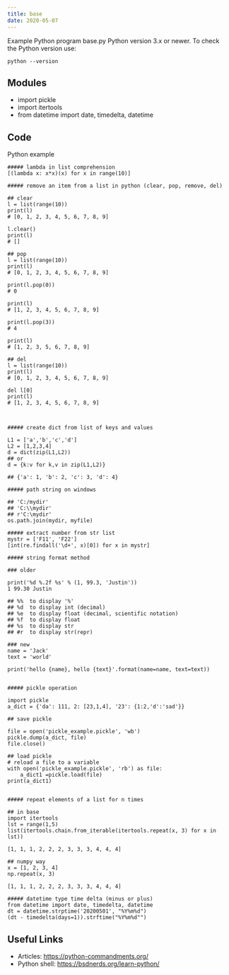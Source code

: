 ```yaml
---
title: base
date: 2020-05-07
---
```

Example Python program base.py
Python version 3.x or newer.
To check the Python version use:

    python --version

## Modules

* import pickle
* import itertools
* from datetime import date, timedelta, datetime

## Code

Python example

    ##### lambda in list comprehension
    [(lambda x: x*x)(x) for x in range(10)]
    
    ##### remove an item from a list in python (clear, pop, remove, del)
    
    ## clear
    l = list(range(10))
    print(l)
    # [0, 1, 2, 3, 4, 5, 6, 7, 8, 9]
    
    l.clear()
    print(l)
    # []
    
    ## pop
    l = list(range(10))
    print(l)
    # [0, 1, 2, 3, 4, 5, 6, 7, 8, 9]
    
    print(l.pop(0))
    # 0
    
    print(l)
    # [1, 2, 3, 4, 5, 6, 7, 8, 9]
    
    print(l.pop(3))
    # 4
    
    print(l)
    # [1, 2, 3, 5, 6, 7, 8, 9]
    
    ## del
    l = list(range(10))
    print(l)
    # [0, 1, 2, 3, 4, 5, 6, 7, 8, 9]
    
    del l[0]
    print(l)
    # [1, 2, 3, 4, 5, 6, 7, 8, 9]
    
    
    
    ##### create dict from list of keys and values
    
    L1 = ['a','b','c','d']
    L2 = [1,2,3,4]
    d = dict(zip(L1,L2))
    ## or
    d = {k:v for k,v in zip(L1,L2)}
    
    ## {'a': 1, 'b': 2, 'c': 3, 'd': 4}
    
    ##### path string on windows
    
    ## 'C:/mydir'
    ## 'C:\\mydir'
    ## r'C:\mydir'
    os.path.join(mydir, myfile)
    
    ##### extract number from str list
    mystr = ['F11', 'F22']
    [int(re.findall('\d+', x)[0]) for x in mystr]
    
    ##### string format method
    
    ### older
    
    print('%d %.2f %s' % (1, 99.3, 'Justin'))
    1 99.30 Justin
    
    ## %%  to display '%'
    ## %d  to display int (decimal)
    ## %e  to display float (decimal, scientific notation)
    ## %f  to display float 
    ## %s  to display str
    ## #r  to display str(repr)
    
    ### new
    name = 'Jack'
    text = 'world'
    
    print('hello {name}, hello {text}'.format(name=name, text=text))
    
    
    ##### pickle operation
    
    import pickle
    a_dict = {'da': 111, 2: [23,1,4], '23': {1:2,'d':'sad'}}
    
    ## save pickle
    
    file = open('pickle_example.pickle', 'wb')
    pickle.dump(a_dict, file)
    file.close()
    
    ## load pickle
    # reload a file to a variable
    with open('pickle_example.pickle', 'rb') as file:
        a_dict1 =pickle.load(file)
    print(a_dict1)
    
    
    ##### repeat elements of a list for n times
    
    ## in base
    import itertools
    lst = range(1,5)
    list(itertools.chain.from_iterable(itertools.repeat(x, 3) for x in lst))
    
    [1, 1, 1, 2, 2, 2, 3, 3, 3, 4, 4, 4]
    
    ## numpy way
    x = [1, 2, 3, 4]
    np.repeat(x, 3)
    
    [1, 1, 1, 2, 2, 2, 3, 3, 3, 4, 4, 4]
    
    ##### datetime type time delta (minus or plus)
    from datetime import date, timedelta, datetime
    dt = datetime.strptime('20200501', "%Y%m%d")
    (dt - timedelta(days=1)).strftime("%Y%m%d"")
    

## Useful Links

- Articles: https://python-commandments.org/
- Python shell: https://bsdnerds.org/learn-python/
